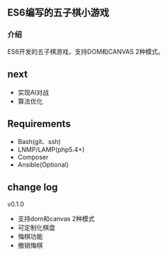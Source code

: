 ## ES6编写的五子棋小游戏

### 介绍
ES6开发的五子棋游戏，支持DOM和CANVAS 2种模式。


next
------------

* 实现AI对战
* 算法优化


Requirements
------------

* Bash(git、ssh)
* LNMP/LAMP(php5.4+)
* Composer
* Ansible(Optional)


change log
------------

v0.1.0 
* 支持dom和canvas 2种模式
* 可定制化棋盘
* 悔棋功能
* 撤销悔棋